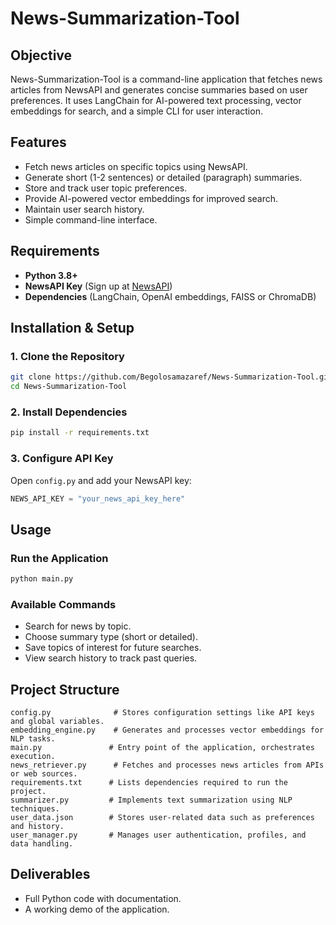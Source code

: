 # News-Summarization-Tool

## Objective
News-Summarization-Tool is a command-line application that fetches news articles from NewsAPI and generates concise summaries based on user preferences. It uses LangChain for AI-powered text processing, vector embeddings for search, and a simple CLI for user interaction.

## Features
- Fetch news articles on specific topics using NewsAPI.
- Generate short (1-2 sentences) or detailed (paragraph) summaries.
- Store and track user topic preferences.
- Provide AI-powered vector embeddings for improved search.
- Maintain user search history.
- Simple command-line interface.

## Requirements
- **Python 3.8+**
- **NewsAPI Key** (Sign up at [NewsAPI](https://newsapi.org/register))
- **Dependencies** (LangChain, OpenAI embeddings, FAISS or ChromaDB)

## Installation & Setup

### 1. Clone the Repository
```sh
git clone https://github.com/Begolosamazaref/News-Summarization-Tool.git
cd News-Summarization-Tool
```

### 2. Install Dependencies
```sh
pip install -r requirements.txt
```

### 3. Configure API Key
Open `config.py` and add your NewsAPI key:
```python
NEWS_API_KEY = "your_news_api_key_here"
```

## Usage
### Run the Application
```sh
python main.py
```

### Available Commands
- Search for news by topic.
- Choose summary type (short or detailed).
- Save topics of interest for future searches.
- View search history to track past queries.

## Project Structure
```
config.py              # Stores configuration settings like API keys and global variables.  
embedding_engine.py    # Generates and processes vector embeddings for NLP tasks.  
main.py               # Entry point of the application, orchestrates execution.  
news_retriever.py      # Fetches and processes news articles from APIs or web sources.  
requirements.txt      # Lists dependencies required to run the project.  
summarizer.py         # Implements text summarization using NLP techniques.  
user_data.json        # Stores user-related data such as preferences and history.  
user_manager.py       # Manages user authentication, profiles, and data handling.  
```

## Deliverables
- Full Python code with documentation.
- A working demo of the application.

